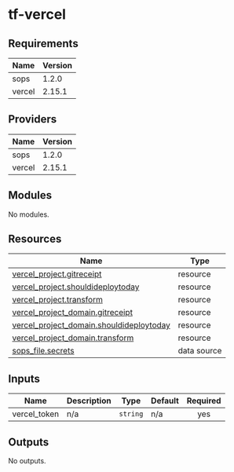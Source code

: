 # tf-vercel


<!-- BEGIN_TF_DOCS -->
## Requirements

| Name | Version |
|------|---------|
| sops | 1.2.0 |
| vercel | 2.15.1 |

## Providers

| Name | Version |
|------|---------|
| sops | 1.2.0 |
| vercel | 2.15.1 |

## Modules

No modules.

## Resources

| Name | Type |
|------|------|
| [vercel_project.gitreceipt](https://registry.terraform.io/providers/vercel/vercel/2.15.1/docs/resources/project) | resource |
| [vercel_project.shouldideploytoday](https://registry.terraform.io/providers/vercel/vercel/2.15.1/docs/resources/project) | resource |
| [vercel_project.transform](https://registry.terraform.io/providers/vercel/vercel/2.15.1/docs/resources/project) | resource |
| [vercel_project_domain.gitreceipt](https://registry.terraform.io/providers/vercel/vercel/2.15.1/docs/resources/project_domain) | resource |
| [vercel_project_domain.shouldideploytoday](https://registry.terraform.io/providers/vercel/vercel/2.15.1/docs/resources/project_domain) | resource |
| [vercel_project_domain.transform](https://registry.terraform.io/providers/vercel/vercel/2.15.1/docs/resources/project_domain) | resource |
| [sops_file.secrets](https://registry.terraform.io/providers/carlpett/sops/1.2.0/docs/data-sources/file) | data source |

## Inputs

| Name | Description | Type | Default | Required |
|------|-------------|------|---------|:--------:|
| vercel\_token | n/a | `string` | n/a | yes |

## Outputs

No outputs.
<!-- END_TF_DOCS -->

